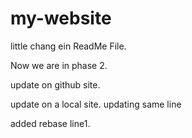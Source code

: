 # my-website 

little chang ein ReadMe File.

Now we are in phase 2.

update on github site.

update on a local site. updating same line

added rebase line1.
